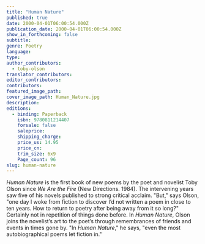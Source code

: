 ```yaml
---
title: "Human Nature"
published: true
date: 2000-04-01T06:00:54.000Z
publication_date: 2000-04-01T06:00:54.000Z
show_in_forthcoming: false
subtitle:
genre: Poetry
language:
type:
author_contributors:
  - toby-olson
translator_contributors:
editor_contributors:
contributors:
featured_image_path:
cover_image_path: Human_Nature.jpg
description:
editions:
  - binding: Paperback
    isbn: 9780811214407
    forsale: false
    saleprice:
    shipping_charge:
    price_us: 14.95
    price_cn:
    trim_size: 6x9
    Page_count: 96
slug: human-nature
---
```


_Human Nature_ is the first book of new poems by the poet and novelist Toby Olson since _We Are the Fire_ (New Directions. 1984). The intervening years saw five of his novels published to strong critical acclaim. "But," says Olson, "one day I woke from fiction to discover I’d not written a poem in close to ten years. How to return to poetry after being away from it so long?" Certainly not in repetition of things done before. In _Human Nature_, Olson joins the novelist’s art to the poet’s through remembrances of friends and events in times gone by. "In _Human Nature_," he says, "even the most autobiographical poems let fiction in."


